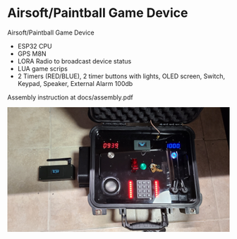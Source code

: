 # Airsoft/Paintball Game Device

Airsoft/Paintball Game Device

 - ESP32 CPU
 - GPS M8N
 - LORA Radio to broadcast device status
 - LUA game scrips
 - 2 Timers (RED/BLUE), 2 timer buttons with lights, OLED screen, Switch, Keypad, Speaker, External Alarm 100db

Assembly instruction at docs/assembly.pdf

![alt text](https://github.com/ddv2005/airsoftgamedevice/blob/main/docs/device.jpg?raw=true)

